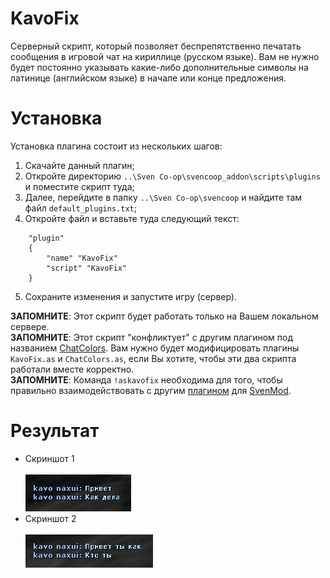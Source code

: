 # KavoFix
Серверный скрипт, который позволяет беспрепятственно печатать сообщения в игровой чат на кириллице (русском языке). Вам не нужно будет постоянно указывать какие-либо дополнительные символы на латинице (английском языке) в начале или конце предложения.

# Установка
Установка плагина состоит из нескольких шагов:
1. Скачайте данный плагин;
2. Откройте директорию `..\Sven Co-op\svencoop_addon\scripts\plugins` и поместите скрипт туда;
3. Далее, перейдите в папку `..\Sven Co-op\svencoop` и найдите там файл `default_plugins.txt`;
4. Откройте файл и вставьте туда следующий текст:
```
	"plugin"
	{
		"name" "KavoFix"
		"script" "KavoFix"
	}
```
5. Сохраните изменения и запустите игру (сервер).

**ЗАПОМНИТЕ**: Этот скрипт будет работать только на Вашем локальном сервере.<br>
**ЗАПОМНИТЕ**: Этот скрипт "конфликтует" с другим плагином под названием [ChatColors](https://github.com/wootguy/ChatColors). Вам нужно будет модифицировать плагины `KavoFix.as` и `ChatColors.as`, если Вы хотите, чтобы эти два скрипта работали вместе корректно.<br>
**ЗАПОМНИТЕ**: Команда `!askavofix` необходима для того, чтобы правильно взаимодействовать с другим [плагином](https://github.com/kekekekkek/kavofix_for_Sven_Co-op/tree/svenmod) для [SvenMod](https://github.com/sw1ft747/svenmod).

# Результат
* Скриншот 1<br><br>
![Screenshot_1](https://github.com/kekekekkek/KavoFix/blob/main/Images/Screenshot_1.png)
* Скриншот 2<br><br>
![Screenshot_2](https://github.com/kekekekkek/KavoFix/blob/main/Images/Screenshot_2.png)
